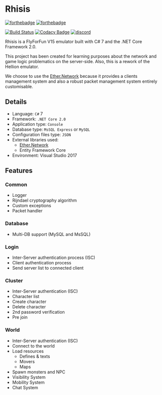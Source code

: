 # Rhisis

[![forthebadge](http://forthebadge.com/images/badges/made-with-c-sharp.svg)](http://forthebadge.com)
[![forthebadge](http://forthebadge.com/images/badges/built-with-love.svg)](http://forthebadge.com)

[![Build Status](https://travis-ci.org/Eastrall/Rhisis.svg?branch=develop)](https://travis-ci.org/Eastrall/Rhisis)
[![Codacy Badge](https://api.codacy.com/project/badge/Grade/500148ec8bdd4f2e954f11c682c39f3c)](https://www.codacy.com/app/Eastrall/Rhisis?utm_source=github.com&amp;utm_medium=referral&amp;utm_content=Eastrall/Rhisis&amp;utm_campaign=Badge_Grade)
[![discord](https://discordapp.com/api/guilds/294405146300121088/widget.png)](https://discord.gg/zAT6Az2)

Rhisis is a FlyForFun V15 emulator built with C# 7 and the .NET Core Framework 2.0.

This project has been created for learning purposes about the network and game logic problematics on the server-side. Also, this is a rework of the Hellion emulator.

We choose to use the [Ether.Network][ethernetwork] because it provides a clients management system and also a robust packet management system entirely customisable.

## Details

- Language: `C#` 7
- Framework: `.NET Core 2.0`
- Application type: `Console`
- Database type: `MsSQL Express` or `MySQL`
- Configuration files type: `JSON`
- External libraries used:
	- [Ether.Network][ethernetwork]
	- Entity Framework Core
- Environment: Visual Studio 2017

## Features

### Common
- Logger
- Rijndael cryptography algorithm
- Custom exceptions
- Packet handler

### Database
- Multi-DB support (MySQL and MsSQL)

### Login
- Inter-Server authentication process (ISC)
- Client authentication process
- Send server list to connected client

### Cluster
- Inter-Server authentication (ISC)
- Character list
- Create character
- Delete character
- 2nd password verification
- Pre join

### World
- Inter-Server authentication (ISC)
- Connect to the world
- Load resources
   - Defines & texts
   - Movers
   - Maps
- Spawn monsters and NPC
- Visibility System
- Mobility System
- Chat System

[ethernetwork]: https://github.com/Eastrall/Ether.Network
